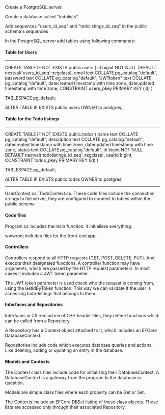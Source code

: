 Create a PostgreSQL server.

Create a database called "todolists"

Add sequences "users_id_seq" and "todolistings_id_seq" in the public schema's sequences

In the PostgreSQL server add tables using following commands:


#### Table for Users
-----------------------------------------------------------------------------

CREATE TABLE IF NOT EXISTS public.users
(
    id bigint NOT NULL DEFAULT nextval('users_id_seq'::regclass),
    email text COLLATE pg_catalog."default",
    password text COLLATE pg_catalog."default",
    "JWTtoken" text COLLATE pg_catalog."default",
    datecreated timestamp with time zone,
    dateupdated timestamp with time zone,
    CONSTRAINT users_pkey PRIMARY KEY (id)
)

TABLESPACE pg_default;

ALTER TABLE IF EXISTS public.users
    OWNER to postgres;

#### Table for the Todo listings
-----------------------------------------------------------------------------

CREATE TABLE IF NOT EXISTS public.todos
(
    name text COLLATE pg_catalog."default",
    description text COLLATE pg_catalog."default",
    datecreated timestamp with time zone,
    dateupdated timestamp with time zone,
    status text COLLATE pg_catalog."default",
    id bigint NOT NULL DEFAULT nextval('todolistings_id_seq'::regclass),
    userid bigint,
    CONSTRAINT todos_pkey PRIMARY KEY (id)
)

TABLESPACE pg_default;

ALTER TABLE IF EXISTS public.todos
    OWNER to postgres;

-----------------------------------------------------------------------------




UserContext.cs,
TodoContext.cs.
These code files include the connection strings to the server, they are configured to connect to tables within the public schema

#### Code files

Program.cs includes the main function. It initializes everything.

wwwroot includes files for the front-end app.

#### Controllers 

Controllers respond to all HTTP requests (GET, POST, DELETE, PUT). And execute their designated functions.
A controller function may have arguments, which are passed by the HTTP request parameters. In most cases it includes a JWT token parameter.

The JWT token parameter is used check who the request is coming from, using the GetIdByToken function.
This way we can validate if the user is accessing todo-listings that belongs to them.

#### Interfaces and Repositories

Interfaces in C# remind me of C++ header files, they define functions which can be called from a Repository.

A Repository has a Context object attached to it, which includes an EFCore DatabaseContext.

Repositories include code which executes database queries and actions. Like deleting, adding or updating an entry in the database.

#### Models and Contexts

The Context class files include code for initializing their DatabaseContext. A DatabaseContext is a gateway from the program to the database in question.

Models are simple class files where each property can be Get or Set.

The Contexts include an EFCore DBSet listing of these class objects. These lists are accessed only through their associated Repository

